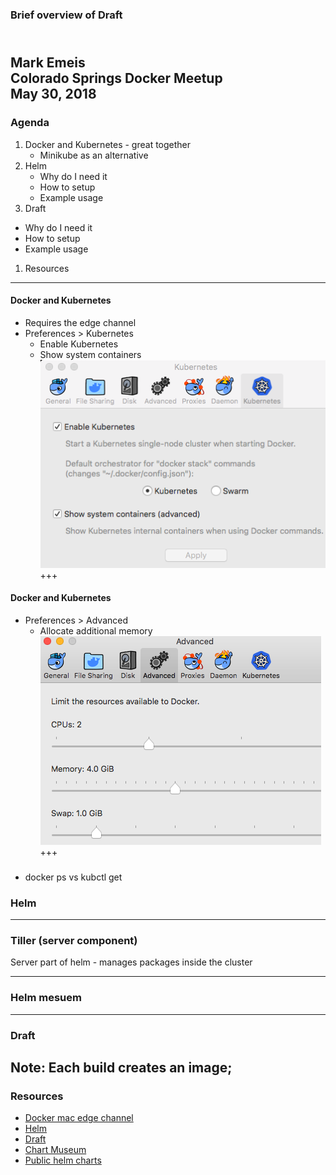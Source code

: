 ### Brief overview of Draft

<br/>Mark Emeis
<br/>Colorado Springs Docker Meetup
<br/>May 30, 2018
---
### Agenda
1. Docker and Kubernetes - great together 
   * Minikube as an alternative 
1. Helm 
   * Why do I need it
   * How to setup
   * Example usage
1.  Draft
   * Why do I need it
   * How to setup
   * Example usage
1. Resources
---
#### Docker and Kubernetes
* Requires the edge channel 
* Preferences > Kubernetes
   * Enable Kubernetes
   * Show system containers 
![K8s setup](images/docker-config-k8s.png)
+++
#### Docker and Kubernetes
* Preferences > Advanced
   * Allocate additional memory 
![Advanced setup](images/docker-config-adv.png)
+++
### 
* docker ps vs kubctl get 
### Helm


---
### Tiller (server component)
Server part of helm - manages packages inside the cluster

---
### Helm mesuem 

---
### Draft

Note:
Each build creates an image; 
---
### Resources
* [Docker mac edge channel](https://docs.docker.com/docker-for-mac/edge-release-notes/)
* [Helm](https://helm.sh/)
* [Draft](https://github.com/Azure/draft)
* [Chart Museum](https://github.com/kubernetes-helm/chartmuseum)
* [Public helm charts](https://github.com/kubernetes/charts)
